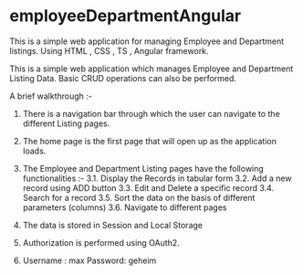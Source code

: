 # employeeDepartmentAngular
This is a simple web application for managing Employee and Department listings. Using HTML , CSS , TS , Angular framework.

This is a simple web application which manages Employee and Department Listing Data.
Basic CRUD operations can also be performed.

A brief walkthrough :-

1. There is a navigation bar through which the user can navigate to the different Listing pages.

2. The home page is the first page that will open up as the application loads.

3. The Employee and Department Listing pages have the following functionalities :-
    3.1. Display the Records in tabular form
    3.2. Add a new record using ADD button
    3.3. Edit and Delete a specific record
    3.4. Search for a record
    3.5. Sort the data on the basis of different parameters (columns)
    3.6. Navigate to different pages

4. The data is stored in Session and Local Storage 

5. Authorization is performed using OAuth2.

6. Username : max Password: geheim
 

